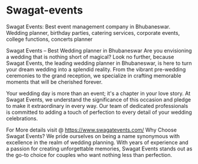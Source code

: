 # Swagat-events
Swagat Events: Best event management company in Bhubaneswar. Wedding planner, birthday parties, catering services, corporate events, college functions, concerts planner

Swagat Events – Best Wedding planner in Bhubaneswar
Are you envisioning a wedding that is nothing short of magical? Look no further, because Swagat Events, the leading wedding planner in Bhubaneswar, is here to turn your dream wedding into a splendid reality. From the vibrant pre-wedding ceremonies to the grand reception, we specialize in crafting memorable moments that will be cherished forever.

Your wedding day is more than an event; it's a chapter in your love story. At Swagat Events, we understand the significance of this occasion and pledge to make it extraordinary in every way. Our team of dedicated professionals is committed to adding a touch of perfection to every detail of your wedding celebrations.

For More details visit @ https://www.swagatevents.com/
Why Choose Swagat Events?
We pride ourselves on being a name synonymous with excellence in the realm of wedding planning. With years of experience and a passion for creating unforgettable memories, Swagat Events stands out as the go-to choice for couples who want nothing less than perfection.
